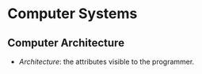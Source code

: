 # Computer Systems

## Computer Architecture
- _Architecture_: the attributes visible to the programmer.
